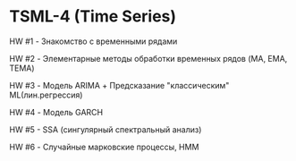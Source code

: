# TSML-4 (Time Series)


HW #1 - Знакомство с временными рядами

HW #2 - Элементарные методы обработки временных рядов (MA, EMA, TEMA)

HW #3 - Модель ARIMA + Предсказание "классическим" ML(лин.регрессия)

HW #4 - Модель GARCH

HW #5 - SSA (сингулярный спектральный анализ)

HW #6 - Случайные марковские процессы, HMM
